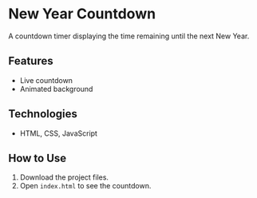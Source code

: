 # New Year Countdown

A countdown timer displaying the time remaining until the next New Year.

## Features
- Live countdown
- Animated background

## Technologies
- HTML, CSS, JavaScript

## How to Use
1. Download the project files.
2. Open `index.html` to see the countdown.
